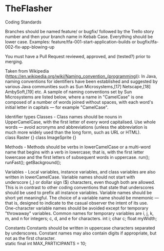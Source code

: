 # TheFlasher
Coding Standards

Branches should be named feature/ or bugfix/ followed by the Trello story number and then your branch name in Kebab Case.  Everything should be lower case.
Examples: feature/tfa-001-start-application-builds or bugfix/tfa-002-fix-app-blowing-up

You must have a Pull Request reviewed, approved, and (tested?) prior to merging.

Taken from Wikipedia (https://en.wikipedia.org/wiki/Naming_convention_(programming)):
In Java, naming conventions for identifiers have been established and suggested by various Java communities such as Sun Microsystems,[17] Netscape,[18] AmbySoft,[19] etc. A sample of naming conventions set by Sun Microsystems are listed below, where a name in "CamelCase" is one composed of a number of words joined without spaces, with each word's initial letter in capitals — for example "CamelCase".

Identifier types
Classes	- Class names should be nouns in UpperCamelCase, with the first letter of every word capitalised. Use whole words — avoid acronyms and abbreviations (unless the abbreviation is much more widely used than the long form, such as URL or HTML).	
    class Raster {}
    class ImageSprite {}
    
Methods	- Methods should be verbs in lowerCamelCase or a multi-word name that begins with a verb in lowercase; that is, with the first letter lowercase and the first letters of subsequent words in uppercase.	
    run();
    runFast();
    getBackground();
    
Variables -	Local variables, instance variables, and class variables are also written in lowerCamelCase. Variable names should not start with underscore (_) or dollar sign ($) characters, even though both are allowed. This is in contrast to other coding conventions that state that underscores should be used to prefix all instance variables.
Variable names should be short yet meaningful. The choice of a variable name should be mnemonic — that is, designed to indicate to the casual observer the intent of its use. One-character variable names should be avoided except for temporary "throwaway" variables. Common names for temporary variables are i, j, k, m, and n for integers; c, d, and e for characters.
    int i;
    char c;
    float myWidth;
   
Constants	Constants should be written in uppercase characters separated by underscores. Constant names may also contain digits if appropriate, but not as the first character.	
    static final int MAX_PARTICIPANTS = 10;
